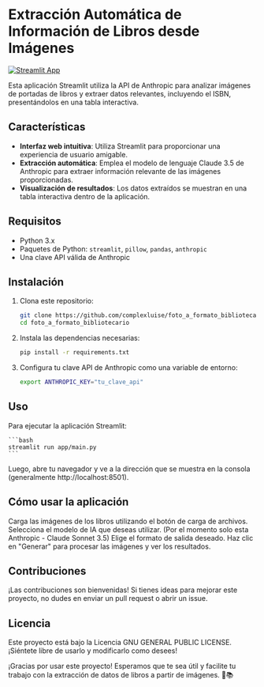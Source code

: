 # Extracción Automática de Información de Libros desde Imágenes

[![Streamlit App](https://static.streamlit.io/badges/streamlit_badge_black_white.svg)](https://libroscan.streamlit.app)

Esta aplicación Streamlit utiliza la API de Anthropic para analizar imágenes de portadas de libros y extraer datos relevantes, incluyendo el ISBN, presentándolos en una tabla interactiva.

## Características

- **Interfaz web intuitiva**: Utiliza Streamlit para proporcionar una experiencia de usuario amigable.
- **Extracción automática**: Emplea el modelo de lenguaje Claude 3.5 de Anthropic para extraer información relevante de las imágenes proporcionadas.
- **Visualización de resultados**: Los datos extraídos se muestran en una tabla interactiva dentro de la aplicación.

## Requisitos

- Python 3.x
- Paquetes de Python: `streamlit`, `pillow`, `pandas`, `anthropic`
- Una clave API válida de Anthropic

## Instalación

1. Clona este repositorio:
    ```bash
    git clone https://github.com/complexluise/foto_a_formato_bibliotecario.git
    cd foto_a_formato_bibliotecario
    ```

2. Instala las dependencias necesarias:
    ```bash
    pip install -r requirements.txt
    ```

3. Configura tu clave API de Anthropic como una variable de entorno:
    ```bash
    export ANTHROPIC_KEY="tu_clave_api"
    ```

## Uso

Para ejecutar la aplicación Streamlit:

    ```bash
    streamlit run app/main.py
    ```

Luego, abre tu navegador y ve a la dirección que se muestra en la consola (generalmente http://localhost:8501).

## Cómo usar la aplicación
Carga las imágenes de los libros utilizando el botón de carga de archivos.
Selecciona el modelo de IA que deseas utilizar. (Por el momento solo esta Anthropic - Claude Sonnet 3.5)
Elige el formato de salida deseado.
Haz clic en "Generar" para procesar las imágenes y ver los resultados.


## Contribuciones

¡Las contribuciones son bienvenidas! Si tienes ideas para mejorar este proyecto, no dudes en enviar un pull request o abrir un issue.

## Licencia

Este proyecto está bajo la Licencia GNU GENERAL PUBLIC LICENSE. ¡Siéntete libre de usarlo y modificarlo como desees!

¡Gracias por usar este proyecto! Esperamos que te sea útil y facilite tu trabajo con la extracción de datos de libros a partir de imágenes. 🚀📚
